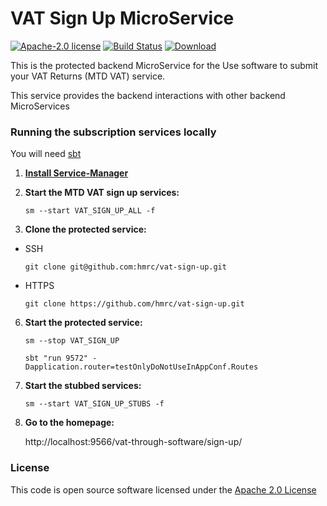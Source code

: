 VAT Sign Up MicroService
====================================
[![Apache-2.0 license](http://img.shields.io/badge/license-Apache-brightgreen.svg)](http://www.apache.org/licenses/LICENSE-2.0.html)
[![Build Status](https://travis-ci.org/hmrc/vat-sign-up.svg?branch=master)](https://travis-ci.org/hmrc/vat-sign-up) [ ![Download](https://api.bintray.com/packages/hmrc/releases/vat-sign-up/images/download.svg) ](https://bintray.com/hmrc/releases/vat-sign-up/_latestVersion)

This is the protected backend MicroService for the Use software to submit your VAT Returns (MTD VAT) service.

This service provides the backend interactions with other backend MicroServices

### Running the subscription services locally

You will need [sbt](http://www.scala-sbt.org/)

1) **[Install Service-Manager](https://github.com/hmrc/service-manager/wiki/Install#install-service-manager)**


2) **Start the MTD VAT sign up services:**

   `sm --start VAT_SIGN_UP_ALL -f`


5) **Clone the protected service:**

  - SSH

     `git clone git@github.com:hmrc/vat-sign-up.git`

  - HTTPS

     `git clone https://github.com/hmrc/vat-sign-up.git`


6) **Start the protected service:**
   
   `sm --stop VAT_SIGN_UP`

   `sbt "run 9572" -Dapplication.router=testOnlyDoNotUseInAppConf.Routes`

7) **Start the stubbed services:**

   `sm --start VAT_SIGN_UP_STUBS -f`

8) **Go to the homepage:**

   http://localhost:9566/vat-through-software/sign-up/

### License

This code is open source software licensed under the [Apache 2.0 License]("http://www.apache.org/licenses/LICENSE-2.0.html")

